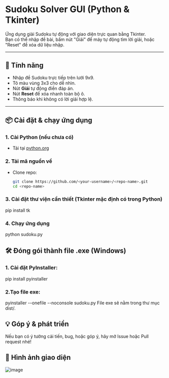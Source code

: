 # Sudoku Solver GUI (Python & Tkinter)

Ứng dụng giải Sudoku tự động với giao diện trực quan bằng Tkinter.  
Bạn có thể nhập đề bài, bấm nút "Giải" để máy tự động tìm lời giải, hoặc "Reset" để xóa dữ liệu nhập.

---

## 🚀 Tính năng
- Nhập đề Sudoku trực tiếp trên lưới 9x9.
- Tô màu vùng 3x3 cho dễ nhìn.
- Nút **Giải** tự động điền đáp án.
- Nút **Reset** để xóa nhanh toàn bộ ô.
- Thông báo khi không có lời giải hợp lệ.

---

## 📦 Cài đặt & chạy ứng dụng

### 1. Cài Python (nếu chưa có)
- Tải tại [python.org](https://www.python.org/downloads/)

### 2. Tải mã nguồn về
- Clone repo:
  ```bash
  git clone https://github.com/<your-username>/<repo-name>.git
  cd <repo-name>
  
### 3. Cài đặt thư viện cần thiết (Tkinter mặc định có trong Python)
pip install tk

### 4. Chạy ứng dụng
python sudoku.py


## 🛠️ Đóng gói thành file .exe (Windows)
### 1. Cài đặt PyInstaller:
pip install pyinstaller

### 2.Tạo file exe:
pyinstaller --onefile --noconsole sudoku.py
File exe sẽ nằm trong thư mục dist/.

## 💡 Góp ý & phát triển
Nếu bạn có ý tưởng cải tiến, bug, hoặc góp ý, hãy mở Issue hoặc Pull request nhé!

## 📸 Hình ảnh giao diện
![image](https://github.com/user-attachments/assets/d26f24d9-8e6b-4762-8f02-451341f3a267)




